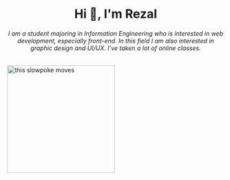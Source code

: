 <h1 align="center">Hi 👋, I'm Rezal</h1>
<h6 align="center">I am a student majoring in Information Engineering who is interested in web development, especially front-end. In this field I am also interested in graphic design and UI/UX. I've taken a lot of online classes.</h6>


<img src="https://rezal.netlify.app/assets/dino-22Mlvfw9.gif" alt="this slowpoke moves"  width="250" />
